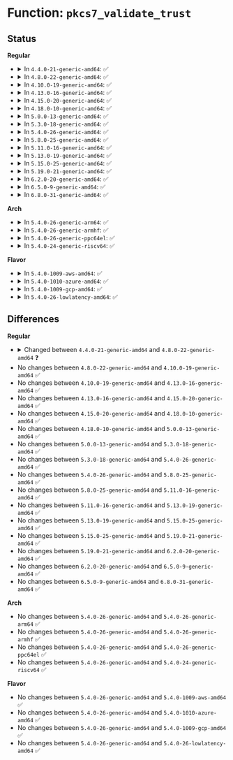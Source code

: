 # Function: <code>pkcs7_validate_trust</code>

## Status
<b>Regular</b>
<ul>
<li>
<details>
<summary>In <code>4.4.0-21-generic-amd64</code>: ✅</summary>

```c
int pkcs7_validate_trust(struct pkcs7_message * pkcs7, struct key * trust_keyring, bool * _trusted)
```

```json
{
  "name": "pkcs7_validate_trust",
  "collision_type": "Unique Global",
  "inline_type": "No",
  "funcs": [
    {
      "addr": 18446744071582705856,
      "name": "pkcs7_validate_trust",
      "external": true,
      "loc": "crypto/asymmetric_keys/pkcs7_trust.c:172",
      "file": "crypto/asymmetric_keys/pkcs7_trust.c",
      "inline": "seen, unknown",
      "caller_inline": [],
      "caller_func": [
        "certs/system_keyring.c:system_verify_data",
        "crypto/asymmetric_keys/verify_pefile.c:verify_pefile_signature"
      ]
    }
  ],
  "symbols": [
    {
      "addr": 18446744071582705856,
      "name": "pkcs7_validate_trust",
      "section": ".text",
      "bind": "STB_GLOBAL",
      "size": 645
    }
  ]
}
```
</details>
</li>
<li>
<details>
<summary>In <code>4.8.0-22-generic-amd64</code>: ✅</summary>

```c
int pkcs7_validate_trust(struct pkcs7_message * pkcs7, struct key * trust_keyring)
```

```json
{
  "name": "pkcs7_validate_trust",
  "collision_type": "Unique Global",
  "inline_type": "No",
  "funcs": [
    {
      "addr": 18446744071582983616,
      "name": "pkcs7_validate_trust",
      "external": true,
      "loc": "crypto/asymmetric_keys/pkcs7_trust.c:161",
      "file": "crypto/asymmetric_keys/pkcs7_trust.c",
      "inline": "seen, unknown",
      "caller_inline": [],
      "caller_func": [
        "certs/system_keyring.c:verify_pkcs7_signature",
        "certs/system_keyring.c:verify_pkcs7_signature"
      ]
    }
  ],
  "symbols": [
    {
      "addr": 18446744071582983616,
      "name": "pkcs7_validate_trust",
      "section": ".text",
      "bind": "STB_GLOBAL",
      "size": 552
    }
  ]
}
```
</details>
</li>
<li>
<details>
<summary>In <code>4.10.0-19-generic-amd64</code>: ✅</summary>

```c
int pkcs7_validate_trust(struct pkcs7_message * pkcs7, struct key * trust_keyring)
```

```json
{
  "name": "pkcs7_validate_trust",
  "collision_type": "Unique Global",
  "inline_type": "No",
  "funcs": [
    {
      "addr": 18446744071583088176,
      "name": "pkcs7_validate_trust",
      "external": true,
      "loc": "crypto/asymmetric_keys/pkcs7_trust.c:161",
      "file": "crypto/asymmetric_keys/pkcs7_trust.c",
      "inline": "seen, unknown",
      "caller_inline": [],
      "caller_func": [
        "certs/system_keyring.c:verify_pkcs7_signature",
        "certs/system_keyring.c:verify_pkcs7_signature"
      ]
    }
  ],
  "symbols": [
    {
      "addr": 18446744071583088176,
      "name": "pkcs7_validate_trust",
      "section": ".text",
      "bind": "STB_GLOBAL",
      "size": 552
    }
  ]
}
```
</details>
</li>
<li>
<details>
<summary>In <code>4.13.0-16-generic-amd64</code>: ✅</summary>

```c
int pkcs7_validate_trust(struct pkcs7_message * pkcs7, struct key * trust_keyring)
```

```json
{
  "name": "pkcs7_validate_trust",
  "collision_type": "Unique Global",
  "inline_type": "No",
  "funcs": [
    {
      "addr": 18446744071583144480,
      "name": "pkcs7_validate_trust",
      "external": true,
      "loc": "crypto/asymmetric_keys/pkcs7_trust.c:161",
      "file": "crypto/asymmetric_keys/pkcs7_trust.c",
      "inline": "seen, unknown",
      "caller_inline": [],
      "caller_func": [
        "certs/system_keyring.c:verify_pkcs7_signature"
      ]
    }
  ],
  "symbols": [
    {
      "addr": 18446744071583144480,
      "name": "pkcs7_validate_trust",
      "section": ".text",
      "bind": "STB_GLOBAL",
      "size": 577
    }
  ]
}
```
</details>
</li>
<li>
<details>
<summary>In <code>4.15.0-20-generic-amd64</code>: ✅</summary>

```c
int pkcs7_validate_trust(struct pkcs7_message * pkcs7, struct key * trust_keyring)
```

```json
{
  "name": "pkcs7_validate_trust",
  "collision_type": "Unique Global",
  "inline_type": "No",
  "funcs": [
    {
      "addr": 18446744071583319376,
      "name": "pkcs7_validate_trust",
      "external": true,
      "loc": "crypto/asymmetric_keys/pkcs7_trust.c:161",
      "file": "crypto/asymmetric_keys/pkcs7_trust.c",
      "inline": "seen, unknown",
      "caller_inline": [],
      "caller_func": [
        "certs/system_keyring.c:verify_pkcs7_signature"
      ]
    }
  ],
  "symbols": [
    {
      "addr": 18446744071583319376,
      "name": "pkcs7_validate_trust",
      "section": ".text",
      "bind": "STB_GLOBAL",
      "size": 578
    }
  ]
}
```
</details>
</li>
<li>
<details>
<summary>In <code>4.18.0-10-generic-amd64</code>: ✅</summary>

```c
int pkcs7_validate_trust(struct pkcs7_message * pkcs7, struct key * trust_keyring)
```

```json
{
  "name": "pkcs7_validate_trust",
  "collision_type": "Unique Global",
  "inline_type": "No",
  "funcs": [
    {
      "addr": 18446744071583528144,
      "name": "pkcs7_validate_trust",
      "external": true,
      "loc": "crypto/asymmetric_keys/pkcs7_trust.c:162",
      "file": "crypto/asymmetric_keys/pkcs7_trust.c",
      "inline": "seen, unknown",
      "caller_inline": [],
      "caller_func": [
        "certs/system_keyring.c:verify_pkcs7_signature"
      ]
    }
  ],
  "symbols": [
    {
      "addr": 18446744071583528144,
      "name": "pkcs7_validate_trust",
      "section": ".text",
      "bind": "STB_GLOBAL",
      "size": 547
    }
  ]
}
```
</details>
</li>
<li>
<details>
<summary>In <code>5.0.0-13-generic-amd64</code>: ✅</summary>

```c
int pkcs7_validate_trust(struct pkcs7_message * pkcs7, struct key * trust_keyring)
```

```json
{
  "name": "pkcs7_validate_trust",
  "collision_type": "Unique Global",
  "inline_type": "No",
  "funcs": [
    {
      "addr": 18446744071583651488,
      "name": "pkcs7_validate_trust",
      "external": true,
      "loc": "crypto/asymmetric_keys/pkcs7_trust.c:162",
      "file": "crypto/asymmetric_keys/pkcs7_trust.c",
      "inline": "seen, unknown",
      "caller_inline": [],
      "caller_func": [
        "certs/system_keyring.c:verify_pkcs7_signature"
      ]
    }
  ],
  "symbols": [
    {
      "addr": 18446744071583651488,
      "name": "pkcs7_validate_trust",
      "section": ".text",
      "bind": "STB_GLOBAL",
      "size": 547
    }
  ]
}
```
</details>
</li>
<li>
<details>
<summary>In <code>5.3.0-18-generic-amd64</code>: ✅</summary>

```c
int pkcs7_validate_trust(struct pkcs7_message * pkcs7, struct key * trust_keyring)
```

```json
{
  "name": "pkcs7_validate_trust",
  "collision_type": "Unique Global",
  "inline_type": "No",
  "funcs": [
    {
      "addr": 18446744071583838464,
      "name": "pkcs7_validate_trust",
      "external": true,
      "loc": "crypto/asymmetric_keys/pkcs7_trust.c:158",
      "file": "crypto/asymmetric_keys/pkcs7_trust.c",
      "inline": "seen, unknown",
      "caller_inline": [],
      "caller_func": [
        "certs/system_keyring.c:verify_pkcs7_signature"
      ]
    }
  ],
  "symbols": [
    {
      "addr": 18446744071583838464,
      "name": "pkcs7_validate_trust",
      "section": ".text",
      "bind": "STB_GLOBAL",
      "size": 534
    }
  ]
}
```
</details>
</li>
<li>
<details>
<summary>In <code>5.4.0-26-generic-amd64</code>: ✅</summary>

```c
int pkcs7_validate_trust(struct pkcs7_message * pkcs7, struct key * trust_keyring)
```

```json
{
  "name": "pkcs7_validate_trust",
  "collision_type": "Unique Global",
  "inline_type": "No",
  "funcs": [
    {
      "addr": 18446744071583940400,
      "name": "pkcs7_validate_trust",
      "external": true,
      "loc": "crypto/asymmetric_keys/pkcs7_trust.c:158",
      "file": "crypto/asymmetric_keys/pkcs7_trust.c",
      "inline": "seen, unknown",
      "caller_inline": [],
      "caller_func": [
        "certs/system_keyring.c:verify_pkcs7_message_sig"
      ]
    }
  ],
  "symbols": [
    {
      "addr": 18446744071583940400,
      "name": "pkcs7_validate_trust",
      "section": ".text",
      "bind": "STB_GLOBAL",
      "size": 534
    }
  ]
}
```
</details>
</li>
<li>
<details>
<summary>In <code>5.8.0-25-generic-amd64</code>: ✅</summary>

```c
int pkcs7_validate_trust(struct pkcs7_message * pkcs7, struct key * trust_keyring)
```

```json
{
  "name": "pkcs7_validate_trust",
  "collision_type": "Unique Global",
  "inline_type": "No",
  "funcs": [
    {
      "addr": 18446744071584332192,
      "name": "pkcs7_validate_trust",
      "external": true,
      "loc": "crypto/asymmetric_keys/pkcs7_trust.c:158",
      "file": "crypto/asymmetric_keys/pkcs7_trust.c",
      "inline": "seen, unknown",
      "caller_inline": [],
      "caller_func": [
        "certs/system_keyring.c:verify_pkcs7_message_sig"
      ]
    }
  ],
  "symbols": [
    {
      "addr": 18446744071584332192,
      "name": "pkcs7_validate_trust",
      "section": ".text",
      "bind": "STB_GLOBAL",
      "size": 145
    }
  ]
}
```
</details>
</li>
<li>
<details>
<summary>In <code>5.11.0-16-generic-amd64</code>: ✅</summary>

```c
int pkcs7_validate_trust(struct pkcs7_message * pkcs7, struct key * trust_keyring)
```

```json
{
  "name": "pkcs7_validate_trust",
  "collision_type": "Unique Global",
  "inline_type": "No",
  "funcs": [
    {
      "addr": 18446744071584450144,
      "name": "pkcs7_validate_trust",
      "external": true,
      "loc": "crypto/asymmetric_keys/pkcs7_trust.c:158",
      "file": "crypto/asymmetric_keys/pkcs7_trust.c",
      "inline": "seen, unknown",
      "caller_inline": [],
      "caller_func": [
        "certs/system_keyring.c:verify_pkcs7_message_sig"
      ]
    }
  ],
  "symbols": [
    {
      "addr": 18446744071584450144,
      "name": "pkcs7_validate_trust",
      "section": ".text",
      "bind": "STB_GLOBAL",
      "size": 145
    }
  ]
}
```
</details>
</li>
<li>
<details>
<summary>In <code>5.13.0-19-generic-amd64</code>: ✅</summary>

```c
int pkcs7_validate_trust(struct pkcs7_message * pkcs7, struct key * trust_keyring)
```

```json
{
  "name": "pkcs7_validate_trust",
  "collision_type": "Unique Global",
  "inline_type": "No",
  "funcs": [
    {
      "addr": 18446744071584485264,
      "name": "pkcs7_validate_trust",
      "external": true,
      "loc": "crypto/asymmetric_keys/pkcs7_trust.c:158",
      "file": "crypto/asymmetric_keys/pkcs7_trust.c",
      "inline": "seen, unknown",
      "caller_inline": [],
      "caller_func": [
        "certs/system_keyring.c:verify_pkcs7_message_sig",
        "certs/blacklist.c:is_key_on_revocation_list"
      ]
    }
  ],
  "symbols": [
    {
      "addr": 18446744071584485264,
      "name": "pkcs7_validate_trust",
      "section": ".text",
      "bind": "STB_GLOBAL",
      "size": 145
    }
  ]
}
```
</details>
</li>
<li>
<details>
<summary>In <code>5.15.0-25-generic-amd64</code>: ✅</summary>

```c
int pkcs7_validate_trust(struct pkcs7_message * pkcs7, struct key * trust_keyring)
```

```json
{
  "name": "pkcs7_validate_trust",
  "collision_type": "Unique Global",
  "inline_type": "No",
  "funcs": [
    {
      "addr": 18446744071584883632,
      "name": "pkcs7_validate_trust",
      "external": true,
      "loc": "crypto/asymmetric_keys/pkcs7_trust.c:158",
      "file": "crypto/asymmetric_keys/pkcs7_trust.c",
      "inline": "seen, unknown",
      "caller_inline": [],
      "caller_func": [
        "certs/system_keyring.c:verify_pkcs7_message_sig",
        "certs/blacklist.c:is_key_on_revocation_list"
      ]
    }
  ],
  "symbols": [
    {
      "addr": 18446744071584883632,
      "name": "pkcs7_validate_trust",
      "section": ".text",
      "bind": "STB_GLOBAL",
      "size": 145
    }
  ]
}
```
</details>
</li>
<li>
<details>
<summary>In <code>5.19.0-21-generic-amd64</code>: ✅</summary>

```c
int pkcs7_validate_trust(struct pkcs7_message * pkcs7, struct key * trust_keyring)
```

```json
{
  "name": "pkcs7_validate_trust",
  "collision_type": "Unique Global",
  "inline_type": "No",
  "funcs": [
    {
      "addr": 18446744071585581296,
      "name": "pkcs7_validate_trust",
      "external": true,
      "loc": "crypto/asymmetric_keys/pkcs7_trust.c:158",
      "file": "crypto/asymmetric_keys/pkcs7_trust.c",
      "inline": "seen, unknown",
      "caller_inline": [],
      "caller_func": [
        "certs/system_keyring.c:verify_pkcs7_message_sig",
        "certs/blacklist.c:is_key_on_revocation_list"
      ]
    }
  ],
  "symbols": [
    {
      "addr": 18446744071585581296,
      "name": "pkcs7_validate_trust",
      "section": ".text",
      "bind": "STB_GLOBAL",
      "size": 149
    }
  ]
}
```
</details>
</li>
<li>
<details>
<summary>In <code>6.2.0-20-generic-amd64</code>: ✅</summary>

```c
int pkcs7_validate_trust(struct pkcs7_message * pkcs7, struct key * trust_keyring)
```

```json
{
  "name": "pkcs7_validate_trust",
  "collision_type": "Unique Global",
  "inline_type": "No",
  "funcs": [
    {
      "addr": 18446744071586347152,
      "name": "pkcs7_validate_trust",
      "external": true,
      "loc": "crypto/asymmetric_keys/pkcs7_trust.c:158",
      "file": "crypto/asymmetric_keys/pkcs7_trust.c",
      "inline": "seen, unknown",
      "caller_inline": [],
      "caller_func": [
        "certs/system_keyring.c:verify_pkcs7_message_sig",
        "certs/blacklist.c:is_key_on_revocation_list"
      ]
    }
  ],
  "symbols": [
    {
      "addr": 18446744071586347152,
      "name": "pkcs7_validate_trust",
      "section": ".text",
      "bind": "STB_GLOBAL",
      "size": 149
    }
  ]
}
```
</details>
</li>
<li>
<details>
<summary>In <code>6.5.0-9-generic-amd64</code>: ✅</summary>

```c
int pkcs7_validate_trust(struct pkcs7_message * pkcs7, struct key * trust_keyring)
```

```json
{
  "name": "pkcs7_validate_trust",
  "collision_type": "Unique Global",
  "inline_type": "No",
  "funcs": [
    {
      "addr": 18446744071586593920,
      "name": "pkcs7_validate_trust",
      "external": true,
      "loc": "crypto/asymmetric_keys/pkcs7_trust.c:158",
      "file": "crypto/asymmetric_keys/pkcs7_trust.c",
      "inline": "seen, unknown",
      "caller_inline": [],
      "caller_func": [
        "certs/system_keyring.c:verify_pkcs7_message_sig",
        "certs/blacklist.c:is_key_on_revocation_list"
      ]
    }
  ],
  "symbols": [
    {
      "addr": 18446744071586593920,
      "name": "pkcs7_validate_trust",
      "section": ".text",
      "bind": "STB_GLOBAL",
      "size": 149
    }
  ]
}
```
</details>
</li>
<li>
<details>
<summary>In <code>6.8.0-31-generic-amd64</code>: ✅</summary>

```c
int pkcs7_validate_trust(struct pkcs7_message * pkcs7, struct key * trust_keyring)
```

```json
{
  "name": "pkcs7_validate_trust",
  "collision_type": "Unique Global",
  "inline_type": "No",
  "funcs": [
    {
      "addr": 18446744071586863264,
      "name": "pkcs7_validate_trust",
      "external": true,
      "loc": "crypto/asymmetric_keys/pkcs7_trust.c:158",
      "file": "crypto/asymmetric_keys/pkcs7_trust.c",
      "inline": "seen, unknown",
      "caller_inline": [],
      "caller_func": [
        "certs/system_keyring.c:verify_pkcs7_message_sig",
        "certs/blacklist.c:is_key_on_revocation_list"
      ]
    }
  ],
  "symbols": [
    {
      "addr": 18446744071586863264,
      "name": "pkcs7_validate_trust",
      "section": ".text",
      "bind": "STB_GLOBAL",
      "size": 149
    }
  ]
}
```
</details>
</li>
</ul>
<b>Arch</b>
<ul>
<li>
<details>
<summary>In <code>5.4.0-26-generic-arm64</code>: ✅</summary>

```c
int pkcs7_validate_trust(struct pkcs7_message * pkcs7, struct key * trust_keyring)
```

```json
{
  "name": "pkcs7_validate_trust",
  "collision_type": "Unique Global",
  "inline_type": "No",
  "funcs": [
    {
      "addr": 18446603336495760576,
      "name": "pkcs7_validate_trust",
      "external": true,
      "loc": "crypto/asymmetric_keys/pkcs7_trust.c:158",
      "file": "crypto/asymmetric_keys/pkcs7_trust.c",
      "inline": "seen, unknown",
      "caller_inline": [],
      "caller_func": [
        "certs/system_keyring.c:verify_pkcs7_message_sig"
      ]
    }
  ],
  "symbols": [
    {
      "addr": 18446603336495760576,
      "name": "pkcs7_validate_trust",
      "section": ".text",
      "bind": "STB_GLOBAL",
      "size": 540
    }
  ]
}
```
</details>
</li>
<li>
<details>
<summary>In <code>5.4.0-26-generic-armhf</code>: ✅</summary>

```c
int pkcs7_validate_trust(struct pkcs7_message * pkcs7, struct key * trust_keyring)
```

```json
{
  "name": "pkcs7_validate_trust",
  "collision_type": "Unique Global",
  "inline_type": "No",
  "funcs": [
    {
      "addr": 3229112752,
      "name": "pkcs7_validate_trust",
      "external": true,
      "loc": "crypto/asymmetric_keys/pkcs7_trust.c:158",
      "file": "crypto/asymmetric_keys/pkcs7_trust.c",
      "inline": "seen, unknown",
      "caller_inline": [],
      "caller_func": [
        "certs/system_keyring.c:verify_pkcs7_message_sig"
      ]
    }
  ],
  "symbols": [
    {
      "addr": 3229112752,
      "name": "pkcs7_validate_trust",
      "section": ".text",
      "bind": "STB_GLOBAL",
      "size": 508
    }
  ]
}
```
</details>
</li>
<li>
<details>
<summary>In <code>5.4.0-26-generic-ppc64el</code>: ✅</summary>

```c
int pkcs7_validate_trust(struct pkcs7_message * pkcs7, struct key * trust_keyring)
```

```json
{
  "name": "pkcs7_validate_trust",
  "collision_type": "Unique Global",
  "inline_type": "No",
  "funcs": [
    {
      "addr": 13835058055289928544,
      "name": "pkcs7_validate_trust",
      "external": true,
      "loc": "crypto/asymmetric_keys/pkcs7_trust.c:158",
      "file": "crypto/asymmetric_keys/pkcs7_trust.c",
      "inline": "seen, unknown",
      "caller_inline": [],
      "caller_func": [
        "certs/system_keyring.c:verify_pkcs7_message_sig"
      ]
    }
  ],
  "symbols": [
    {
      "addr": 13835058055289928544,
      "name": "pkcs7_validate_trust",
      "section": ".text",
      "bind": "STB_GLOBAL",
      "size": 688
    }
  ]
}
```
</details>
</li>
<li>
<details>
<summary>In <code>5.4.0-24-generic-riscv64</code>: ✅</summary>

```c
int pkcs7_validate_trust(struct pkcs7_message * pkcs7, struct key * trust_keyring)
```

```json
{
  "name": "pkcs7_validate_trust",
  "collision_type": "Unique Global",
  "inline_type": "No",
  "funcs": [
    {
      "addr": 18446743936274907384,
      "name": "pkcs7_validate_trust",
      "external": true,
      "loc": "crypto/asymmetric_keys/pkcs7_trust.c:158",
      "file": "crypto/asymmetric_keys/pkcs7_trust.c",
      "inline": "seen, unknown",
      "caller_inline": [],
      "caller_func": [
        "certs/system_keyring.c:verify_pkcs7_message_sig"
      ]
    }
  ],
  "symbols": [
    {
      "addr": 18446743936274907384,
      "name": "pkcs7_validate_trust",
      "section": ".text",
      "bind": "STB_GLOBAL",
      "size": 408
    }
  ]
}
```
</details>
</li>
</ul>
<b>Flavor</b>
<ul>
<li>
<details>
<summary>In <code>5.4.0-1009-aws-amd64</code>: ✅</summary>

```c
int pkcs7_validate_trust(struct pkcs7_message * pkcs7, struct key * trust_keyring)
```

```json
{
  "name": "pkcs7_validate_trust",
  "collision_type": "Unique Global",
  "inline_type": "No",
  "funcs": [
    {
      "addr": 18446744071583909136,
      "name": "pkcs7_validate_trust",
      "external": true,
      "loc": "crypto/asymmetric_keys/pkcs7_trust.c:158",
      "file": "crypto/asymmetric_keys/pkcs7_trust.c",
      "inline": "seen, unknown",
      "caller_inline": [],
      "caller_func": [
        "certs/system_keyring.c:verify_pkcs7_message_sig"
      ]
    }
  ],
  "symbols": [
    {
      "addr": 18446744071583909136,
      "name": "pkcs7_validate_trust",
      "section": ".text",
      "bind": "STB_GLOBAL",
      "size": 534
    }
  ]
}
```
</details>
</li>
<li>
<details>
<summary>In <code>5.4.0-1010-azure-amd64</code>: ✅</summary>

```c
int pkcs7_validate_trust(struct pkcs7_message * pkcs7, struct key * trust_keyring)
```

```json
{
  "name": "pkcs7_validate_trust",
  "collision_type": "Unique Global",
  "inline_type": "No",
  "funcs": [
    {
      "addr": 18446744071583846192,
      "name": "pkcs7_validate_trust",
      "external": true,
      "loc": "crypto/asymmetric_keys/pkcs7_trust.c:158",
      "file": "crypto/asymmetric_keys/pkcs7_trust.c",
      "inline": "seen, unknown",
      "caller_inline": [],
      "caller_func": [
        "certs/system_keyring.c:verify_pkcs7_message_sig"
      ]
    }
  ],
  "symbols": [
    {
      "addr": 18446744071583846192,
      "name": "pkcs7_validate_trust",
      "section": ".text",
      "bind": "STB_GLOBAL",
      "size": 534
    }
  ]
}
```
</details>
</li>
<li>
<details>
<summary>In <code>5.4.0-1009-gcp-amd64</code>: ✅</summary>

```c
int pkcs7_validate_trust(struct pkcs7_message * pkcs7, struct key * trust_keyring)
```

```json
{
  "name": "pkcs7_validate_trust",
  "collision_type": "Unique Global",
  "inline_type": "No",
  "funcs": [
    {
      "addr": 18446744071583892896,
      "name": "pkcs7_validate_trust",
      "external": true,
      "loc": "crypto/asymmetric_keys/pkcs7_trust.c:158",
      "file": "crypto/asymmetric_keys/pkcs7_trust.c",
      "inline": "seen, unknown",
      "caller_inline": [],
      "caller_func": [
        "certs/system_keyring.c:verify_pkcs7_message_sig"
      ]
    }
  ],
  "symbols": [
    {
      "addr": 18446744071583892896,
      "name": "pkcs7_validate_trust",
      "section": ".text",
      "bind": "STB_GLOBAL",
      "size": 534
    }
  ]
}
```
</details>
</li>
<li>
<details>
<summary>In <code>5.4.0-26-lowlatency-amd64</code>: ✅</summary>

```c
int pkcs7_validate_trust(struct pkcs7_message * pkcs7, struct key * trust_keyring)
```

```json
{
  "name": "pkcs7_validate_trust",
  "collision_type": "Unique Global",
  "inline_type": "No",
  "funcs": [
    {
      "addr": 18446744071583993968,
      "name": "pkcs7_validate_trust",
      "external": true,
      "loc": "crypto/asymmetric_keys/pkcs7_trust.c:158",
      "file": "crypto/asymmetric_keys/pkcs7_trust.c",
      "inline": "seen, unknown",
      "caller_inline": [],
      "caller_func": [
        "certs/system_keyring.c:verify_pkcs7_message_sig"
      ]
    }
  ],
  "symbols": [
    {
      "addr": 18446744071583993968,
      "name": "pkcs7_validate_trust",
      "section": ".text",
      "bind": "STB_GLOBAL",
      "size": 528
    }
  ]
}
```
</details>
</li>
</ul>

## Differences
<b>Regular</b>
<ul>
<li>
<details>
<summary>Changed between <code>4.4.0-21-generic-amd64</code> and <code>4.8.0-22-generic-amd64</code> ❓</summary>
<ul>
<li>
<b>Param removed. </b>
<code>bool * _trusted</code>
</li>
</ul>
</details>
</li>
<li>
No changes between <code>4.8.0-22-generic-amd64</code> and <code>4.10.0-19-generic-amd64</code> ✅
</li>
<li>
No changes between <code>4.10.0-19-generic-amd64</code> and <code>4.13.0-16-generic-amd64</code> ✅
</li>
<li>
No changes between <code>4.13.0-16-generic-amd64</code> and <code>4.15.0-20-generic-amd64</code> ✅
</li>
<li>
No changes between <code>4.15.0-20-generic-amd64</code> and <code>4.18.0-10-generic-amd64</code> ✅
</li>
<li>
No changes between <code>4.18.0-10-generic-amd64</code> and <code>5.0.0-13-generic-amd64</code> ✅
</li>
<li>
No changes between <code>5.0.0-13-generic-amd64</code> and <code>5.3.0-18-generic-amd64</code> ✅
</li>
<li>
No changes between <code>5.3.0-18-generic-amd64</code> and <code>5.4.0-26-generic-amd64</code> ✅
</li>
<li>
No changes between <code>5.4.0-26-generic-amd64</code> and <code>5.8.0-25-generic-amd64</code> ✅
</li>
<li>
No changes between <code>5.8.0-25-generic-amd64</code> and <code>5.11.0-16-generic-amd64</code> ✅
</li>
<li>
No changes between <code>5.11.0-16-generic-amd64</code> and <code>5.13.0-19-generic-amd64</code> ✅
</li>
<li>
No changes between <code>5.13.0-19-generic-amd64</code> and <code>5.15.0-25-generic-amd64</code> ✅
</li>
<li>
No changes between <code>5.15.0-25-generic-amd64</code> and <code>5.19.0-21-generic-amd64</code> ✅
</li>
<li>
No changes between <code>5.19.0-21-generic-amd64</code> and <code>6.2.0-20-generic-amd64</code> ✅
</li>
<li>
No changes between <code>6.2.0-20-generic-amd64</code> and <code>6.5.0-9-generic-amd64</code> ✅
</li>
<li>
No changes between <code>6.5.0-9-generic-amd64</code> and <code>6.8.0-31-generic-amd64</code> ✅
</li>
</ul>
<b>Arch</b>
<ul>
<li>
No changes between <code>5.4.0-26-generic-amd64</code> and <code>5.4.0-26-generic-arm64</code> ✅
</li>
<li>
No changes between <code>5.4.0-26-generic-amd64</code> and <code>5.4.0-26-generic-armhf</code> ✅
</li>
<li>
No changes between <code>5.4.0-26-generic-amd64</code> and <code>5.4.0-26-generic-ppc64el</code> ✅
</li>
<li>
No changes between <code>5.4.0-26-generic-amd64</code> and <code>5.4.0-24-generic-riscv64</code> ✅
</li>
</ul>
<b>Flavor</b>
<ul>
<li>
No changes between <code>5.4.0-26-generic-amd64</code> and <code>5.4.0-1009-aws-amd64</code> ✅
</li>
<li>
No changes between <code>5.4.0-26-generic-amd64</code> and <code>5.4.0-1010-azure-amd64</code> ✅
</li>
<li>
No changes between <code>5.4.0-26-generic-amd64</code> and <code>5.4.0-1009-gcp-amd64</code> ✅
</li>
<li>
No changes between <code>5.4.0-26-generic-amd64</code> and <code>5.4.0-26-lowlatency-amd64</code> ✅
</li>
</ul>
